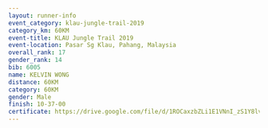 ```yaml
---
layout: runner-info 
event_category: klau-jungle-trail-2019 
category_km: 60KM 
event-title: KLAU Jungle Trail 2019 
event-location: Pasar Sg Klau, Pahang, Malaysia 
overall_rank: 17
gender_rank: 14
bib: 6005
name: KELVIN WONG
distance: 60KM
category: 60KM
gender: Male
finish: 10-37-00
certificate: https://drive.google.com/file/d/1ROCaxzbZLi1E1VNnI_zS1Y8lvOyMLGgg/view?usp=sharing
---
```

